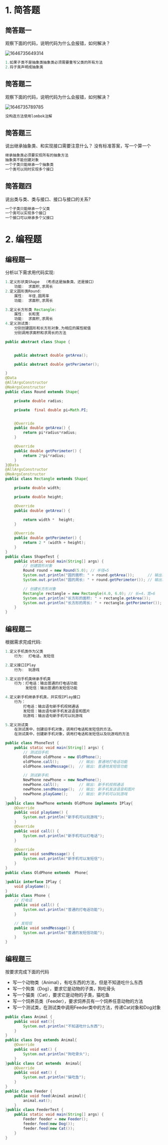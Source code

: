 # 1. 简答题

## 简答题一

观察下面的代码，说明代码为什么会报错，如何解决？

![1646735649314](C:\Users\wyk\Desktop\code\javaSE\day7-oop\src\homework\oophight\assets/1646735649314.png)

```java
1.如果子类不是抽象类抽象类必须需要重写父类的所有方法
2.将子类声明成抽象类
```



## 简答题二

观察下面的代码，说明代码为什么会报错，如何解决？

![1646735789785](C:\Users\wyk\Desktop\code\javaSE\day7-oop\src\homework\oophight\assets/1646735789785.png)

```java
没构造方法使用lombok注解
```



## 简答题三

说出继承抽象类、和实现接口需要注意什么？ 没有标准答案，写一个算一个

```java
继承抽象类必须要实现所有的抽象方法
抽象类不能创建对象
一个子类只能继承一个抽象类
一个类可以同时实现多个接口
```



## 简答题四

说出类与类、类与接口、接口与接口的关系?

```java
一个子类只能继承一个父类 
一个类可以实现多个接口
一个接口可以继承多个父接口
```



# 2. 编程题

## 编程题一

分析以下需求用代码实现:

```java
1.定义形状类Shape  （考虑这是抽象类、还是接口）
	功能:  求面积,求周长
2.定义圆形类Round: 
	属性:  半径,圆周率
    功能:  求面积,求周长

3.定义长方形类 Rectangle:
	属性:  长和宽
	功能:  求面积,求周长
4.定义测试类:
	分别创建圆形和长方形对象,为相应的属性赋值
	分别调用求面积和求周长的方法
```

```java
public abstract class Shape {


    public abstract double getArea();

    public abstract double getPerimeter();

}
@Data
@AllArgsConstructor
@NoArgsConstructor
public class Round extends Shape{

    private double radius;

    private  final double pi=Math.PI;


    @Override
    public double getArea() {
        return pi*radius*radius;
    }

    @Override
    public double getPerimeter() {
        return 2*pi*radius;
    }
}@Data
@AllArgsConstructor
@NoArgsConstructor
public class Rectangle extends Shape{

    private double width;

    private double height;

    @Override
    public double getArea() {

        return width *  height;
    }

    @Override
    public double getPerimeter() {
        return 2 * (width + height);
    }
}
public class ShapeTest {
    public static void main(String[] args) {
        // 创建圆形对象
        Round round = new Round(5.0); // 半径=5
        System.out.println("圆的面积: " + round.getArea());      // 输出: 78.5
        System.out.println("圆的周长: " + round.getPerimeter()); // 输出: 31.4

        // 创建长方形对象
        Rectangle rectangle = new Rectangle(4.0, 6.0); // 长=4，宽=6
        System.out.println("长方形的面积: " + rectangle.getArea());      // 输出: 24.0
        System.out.println("长方形的周长: " + rectangle.getPerimeter()); // 输出: 20.0
    }
}

```



##  编程题二

根据需求完成代码:

```java
1.定义手机类作为父类
 	行为:  打电话，发短信

2.定义接口IPlay
	行为:  玩游戏

3.定义旧手机类继承手机类
	行为：打电话：输出普通的打电话功能
		 发短信：输出普通的发短信功能

4.定义新手机继承手机类，并实现IPlay接口
	行为：
		打电话：输出语句新手机视频通话
		发短信：输出语句新手机发送语音和图片
		玩游戏：输出语句新手机可以玩游戏

5.定义测试类
	在测试类中，创建旧手机对象，调用打电话和发短信的方法。
	在测试类中，创建新手机对象，调用打电话和发短信以及玩游戏的方法
```

```java
public class PhoneTest {
    public static void main(String[] args) {
        // 测试旧手机
        OldPhone oldPhone = new OldPhone();
        oldPhone.call();         // 输出: 普通地打电话功能
        oldPhone.sendMessage();  // 输出: 普通地发短信功能

        // 测试新手机
        NewPhone newPhone = new NewPhone();
        newPhone.call();         // 输出: 新手机视频通话
        newPhone.sendMessage();  // 输出: 新手机发送语音和图片
        newPhone.playGame();     // 输出: 新手机可以玩游戏
    }
}public class NewPhone extends OldPhone implements IPlay{
    @Override
    public void playGame() {
        System.out.println("新手机可以玩游戏");
    }
    @Override
    public void call() {
        System.out.println("新手机可以打电话");
    }

    @Override
    public void sendMessage() {
        System.out.println("新手机可以发短信");
    }
}
public class OldPhone extends  Phone{

}public interface IPlay {
    void playGame();
}
public class Phone {
    // 打电话
    public void call() {
        System.out.println("普通的打电话功能");
    }

    // 发短信
    public void sendMessage() {
        System.out.println("普通的发短信功能");
    }
}
```



## 编程题三

按要求完成下面的代码

- 写一个动物类（Animal），有吃东西的方法，但是不知道吃什么东西
- 写一个狗类（Dog），要求它是动物的子类，狗吃骨头
- 写一个猫类（Cat），要求它是动物的子类，猫吃鱼
- 写一个饲养员类（Feeder），要求饲养员有一个饲养任意动物的方法
- 写一个测试类，在测试类中调用Feeder类中的方法，传递Cat对象和Dog对象

```java
public class Animal {
    public void eat(){
        System.out.println("不知道吃什么东西");
    }
}
public class Dog extends Animal{
    @Override
    public void eat() {
        System.out.println("狗吃骨头");
    }
}public class Cat extends  Animal{
    @Override
    public void eat() {
        System.out.println("猫吃鱼");
    }
}
public class Feeder {
    public void feed(Animal animal){
        animal.eat();
    }
}public class FeederTest {
    public static void main(String[] args) {
        Feeder feeder = new Feeder();
        feeder.feed(new Dog());
        feeder.feed(new Cat());
    }
}
```
